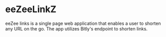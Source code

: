 # eeZeeLinkZ

eeZee links is a single page web application that enables a user to shorten any URL on the go. 
The app utilizes Bitly's endpoint to shorten links.
